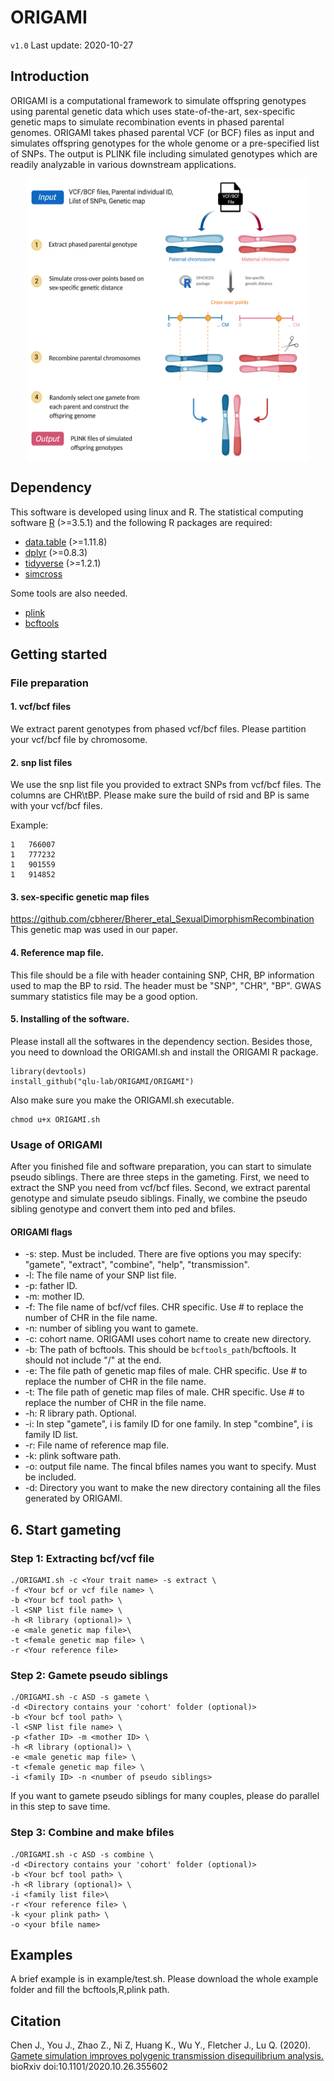 # ORIGAMI
`v1.0` Last update: 2020-10-27
## Introduction
ORIGAMI is a computational framework to simulate offspring genotypes using parental genetic data which uses state-of-the-art, sex-specific genetic maps to simulate recombination events in phased parental genomes. ORIGAMI takes phased parental VCF (or BCF) files as input and simulates offspring genotypes for the whole genome or a pre-specified list of SNPs. The output is PLINK file including simulated genotypes which are readily analyzable in various downstream applications.

<div align=center><img width="450" height="450" src="https://github.com/qlu-lab/ORIGAMI/blob/master/Figure/Figure1.png"/></div>

## Dependency
This software is developed using linux and R. The statistical computing software [R](https://www.r-project.org/) (>=3.5.1) and the following R packages are required:
* [data.table](https://cran.r-project.org/web/packages/data.table/index.html) (>=1.11.8)
* [dplyr](https://cran.r-project.org/web/packages/dplyr/index.html) (>=0.8.3)
* [tidyverse](https://cran.r-project.org/web/packages/tidyverse/index.html) (>=1.2.1)
* [simcross](https://github.com/kbroman/simcross)

Some tools are also needed.
* [plink](http://zzz.bwh.harvard.edu/plink/)
* [bcftools](http://samtools.github.io/bcftools/bcftools.html)

## Getting started
### File preparation
#### 1. vcf/bcf files
We extract parent genotypes from phased vcf/bcf files. Please partition your vcf/bcf file by chromosome.

#### 2. snp list files
We use the snp list file you provided to extract SNPs from vcf/bcf files. The columns are CHR\tBP. Please make sure the build of rsid and BP is same with your vcf/bcf files.
  
Example:
```
1	766007
1	777232
1	901559
1	914852
```

#### 3. sex-specific genetic map files
https://github.com/cbherer/Bherer_etal_SexualDimorphismRecombination
This genetic map was used in our paper.

#### 4. Reference map file.
This file should be a file with header containing SNP, CHR, BP information used to map the BP to rsid. The header must be "SNP", "CHR", "BP". GWAS summary statistics file may be a good option.

#### 5. Installing of the software.
Please install all the softwares in the dependency section. Besides those, you need to download the ORIGAMI.sh and install the ORIGAMI R package.
```
library(devtools)
install_github("qlu-lab/ORIGAMI/ORIGAMI")
```
Also make sure you make the ORIGAMI.sh executable.
```
chmod u+x ORIGAMI.sh
```

### Usage of ORIGAMI
After you finished file and software preparation, you can start to simulate pseudo siblings. There are three steps in the gameting. First, we need to extract the SNP you need from vcf/bcf files. Second, we extract parental genotype and simulate pseudo siblings. Finally, we combine the pseudo sibling genotype and convert them into ped and bfiles.

#### ORIGAMI flags
* -s: step. Must be included.  There are five options you may specify: "gamete", "extract", "combine", "help", "transmission".
* -l: The file name of your SNP list file.
* -p: father ID.
* -m: mother ID.
* -f: The file name of bcf/vcf files. CHR specific. Use # to replace the number of CHR in the file name. 
* -n: number of sibling you want to gamete.
* -c: cohort name. ORIGAMI uses cohort name to create new directory.
* -b: The path of bcftools. This should be `bcftools_path`/bcftools. It should not include "/" at the end.
* -e: The file path of genetic map files of male. CHR specific. Use # to replace the number of CHR in the file name. 
* -t: The file path of genetic map files of male. CHR specific. Use # to replace the number of CHR in the file name. 
* -h: R library path. Optional.
* -i: In step "gamete", i is family ID for one family. In step "combine", i is family ID list.
* -r: File name of reference map file.
* -k: plink software path.
* -o: output file name. The fincal bfiles names you want to specify. Must be included.
* -d: Directory you want to make the new directory containing all the files generated by ORIGAMI.

## 6. Start gameting
### Step 1: Extracting bcf/vcf file
```
./ORIGAMI.sh -c <Your trait name> -s extract \
-f <Your bcf or vcf file name> \
-b <Your bcf tool path> \
-l <SNP list file name> \
-h <R library (optional)> \
-e <male genetic map file>\
-t <female genetic map file> \
-r <Your reference file>
```
### Step 2: Gamete pseudo siblings
```
./ORIGAMI.sh -c ASD -s gamete \
-d <Directory contains your 'cohort' folder (optional)>
-b <Your bcf tool path> \
-l <SNP list file name> \
-p <father ID> -m <mother ID> \
-h <R library (optional)> \
-e <male genetic map file> \ 
-t <female genetic map file> \
-i <family ID> -n <number of pseudo siblings>
```
If you want to gamete pseudo siblings for many couples, please do parallel in this step to save time.

### Step 3: Combine and make bfiles
```
./ORIGAMI.sh -c ASD -s combine \
-d <Directory contains your 'cohort' folder (optional)>
-b <Your bcf tool path> \
-h <R library (optional)> \
-i <family list file>\
-r <Your reference file> \
-k <your plink path> \
-o <your bfile name>
```


## Examples
A brief example is in example/test.sh. Please download the whole example folder and fill the bcftools,R,plink path.

## Citation
Chen J., You J., Zhao Z., Ni Z, Huang K., Wu Y., Fletcher J., Lu Q. (2020). [Gamete simulation improves polygenic transmission disequilibrium analysis.](https://www.biorxiv.org/content/10.1101/2020.10.26.355602v1?rss=1) bioRxiv doi:10.1101/2020.10.26.355602




